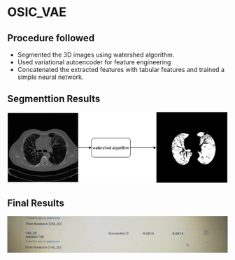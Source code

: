 # OSIC_VAE
## Procedure followed
- Segmented the 3D images using watershed algorithm. 
- Used variational autoencoder for feature engineering
- Concatenated the extracted features with tabular features and trained a simple neural network.

## Segmenttion Results

![](images/segmentation.png)

## Final Results

![](images/OSIC_results.jpg)

